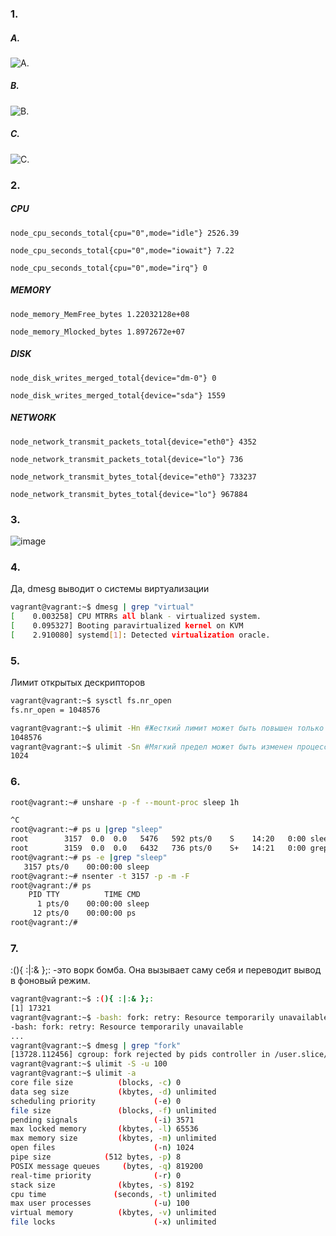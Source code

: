 
### 1. 
 ##### A. 
  ![А.](https://user-images.githubusercontent.com/95320903/152065804-e0a1a954-7a63-4109-8810-b758244bfcea.png)
 ##### B. 
 ![B.](https://user-images.githubusercontent.com/95320903/152066251-b1f6f31c-cf4a-4813-8ca0-491c685dae0a.png)
 ##### C.
  ![C.](https://user-images.githubusercontent.com/95320903/152066817-32f2af37-960c-4b4f-abf2-94c859861aab.png)

 ### 2. 
 ##### CPU 
`node_cpu_seconds_total{cpu="0",mode="idle"} 2526.39`

`node_cpu_seconds_total{cpu="0",mode="iowait"} 7.22`

`node_cpu_seconds_total{cpu="0",mode="irq"} 0`

##### MEMORY
`node_memory_MemFree_bytes 1.22032128e+08`

`node_memory_Mlocked_bytes 1.8972672e+07`
##### DISK
`node_disk_writes_merged_total{device="dm-0"} 0`

`node_disk_writes_merged_total{device="sda"} 1559`
##### NETWORK
`node_network_transmit_packets_total{device="eth0"} 4352`

`node_network_transmit_packets_total{device="lo"} 736`

`node_network_transmit_bytes_total{device="eth0"} 733237`

`node_network_transmit_bytes_total{device="lo"} 967884`

### 3. 
 ![image](https://user-images.githubusercontent.com/95320903/152520458-922a56e8-c48d-4cf1-9b04-bf1120d02358.png)

### 4.
Да, dmesg выводит о системы виртуализации
```bash
vagrant@vagrant:~$ dmesg | grep "virtual"
[    0.003258] CPU MTRRs all blank - virtualized system.
[    0.095327] Booting paravirtualized kernel on KVM
[    2.910080] systemd[1]: Detected virtualization oracle.
```
### 5. 
Лимит открытых дескрипторов
```bash
vagrant@vagrant:~$ sysctl fs.nr_open
fs.nr_open = 1048576
```
```Bash
vagrant@vagrant:~$ ulimit -Hn #Жесткий лимит может быть повышен только пользователем root.
1048576
vagrant@vagrant:~$ ulimit -Sn #Мягкий предел может быть изменен процессом в любое время.
1024
``` 
### 6.
```bash 
root@vagrant:~# unshare -p -f --mount-proc sleep 1h

^C
root@vagrant:~# ps u |grep "sleep"
root        3157  0.0  0.0   5476   592 pts/0    S    14:20   0:00 sleep 1h
root        3159  0.0  0.0   6432   736 pts/0    S+   14:21   0:00 grep --color=auto sleep
root@vagrant:~# ps -e |grep "sleep"
   3157 pts/0    00:00:00 sleep
root@vagrant:~# nsenter -t 3157 -p -m -F
root@vagrant:/# ps
    PID TTY          TIME CMD
      1 pts/0    00:00:00 sleep
     12 pts/0    00:00:00 ps
root@vagrant:/#
```
### 7.
:(){ :|:& };: -это ворк бомба. Она вызывает саму себя и переводит вывод в фоновый режим.
```bash
vagrant@vagrant:~$ :(){ :|:& };:
[1] 17321
vagrant@vagrant:~$ -bash: fork: retry: Resource temporarily unavailable
-bash: fork: retry: Resource temporarily unavailable
...
vagrant@vagrant:~$ dmesg | grep "fork"
[13728.112456] cgroup: fork rejected by pids controller in /user.slice/user-1000.slice/session-3.scope
vagrant@vagrant:~$ ulimit -S -u 100
vagrant@vagrant:~$ ulimit -a
core file size          (blocks, -c) 0
data seg size           (kbytes, -d) unlimited
scheduling priority             (-e) 0
file size               (blocks, -f) unlimited
pending signals                 (-i) 3571
max locked memory       (kbytes, -l) 65536
max memory size         (kbytes, -m) unlimited
open files                      (-n) 1024
pipe size            (512 bytes, -p) 8
POSIX message queues     (bytes, -q) 819200
real-time priority              (-r) 0
stack size              (kbytes, -s) 8192
cpu time               (seconds, -t) unlimited
max user processes              (-u) 100
virtual memory          (kbytes, -v) unlimited
file locks                      (-x) unlimited
```
